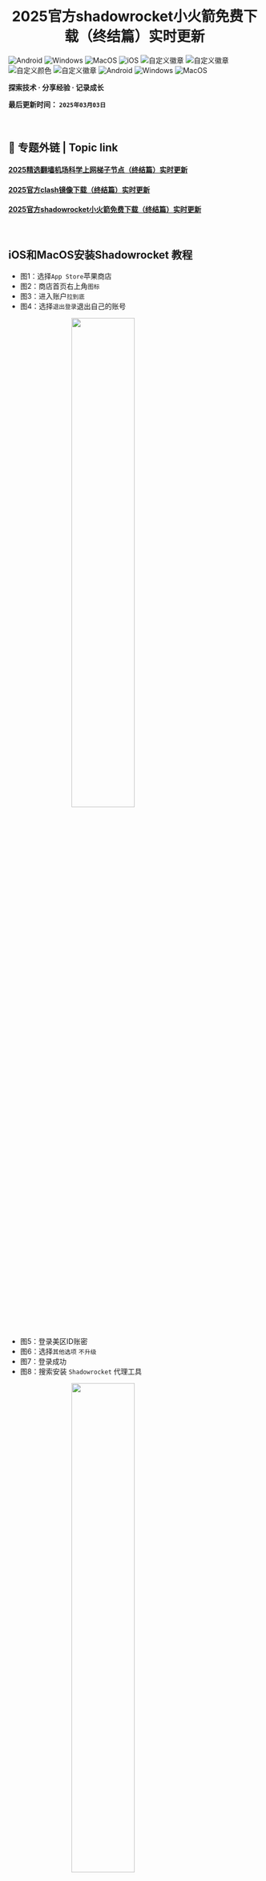 <h1 align="center">2025官方shadowrocket小火箭免费下载（终结篇）实时更新</h1>

![Android](https://img.shields.io/badge/安卓-Android-brightgreen)
![Windows](https://img.shields.io/badge/微软-Windows-blue)
![MacOS](https://img.shields.io/badge/OS-MacOS-lightgrey)
![iOS](https://img.shields.io/badge/苹果-iOS-red)
![自定义徽章](https://img.shields.io/badge/linux-github-green)
![自定义徽章](https://img.shields.io/badge/网络-梯子-yellow)
![自定义颜色](https://img.shields.io/badge/科学-上网-orange)
![自定义徽章](https://img.shields.io/badge/图文-教程-purple)
![Android](https://img.shields.io/badge/美区-ID-brightgreen)
![Windows](https://img.shields.io/badge/clash-clashX-blue)
![MacOS](https://img.shields.io/badge/shadowrocket-小火箭-lightgrey)



**探索技术 · 分享经验 · 记录成长**

**最后更新时间： `2025年03月03日`**

<br>

## 📖 专题外链 | Topic link  
#### [2025精选翻墙机场科学上网梯子节点（终结篇）实时更新](https://github.com/wangzai69/vpn)
#### [2025官方clash镜像下载（终结篇）实时更新](https://github.com/wangzai69/clash)
#### [2025官方shadowrocket小火箭免费下载（终结篇）实时更新](https://github.com/wangzai69/shadowrocket)

<br>

## iOS和MacOS安装Shadowrocket 教程

- 图1：选择<code>App Store</code>苹果商店
- 图2：商店首页右上角<code>图标</code>
- 图3：进入账户<code>拉到底</code>
- 图4：选择<code>退出登录</code>退出自己的账号

<picture>
  <source media="(max-width: 768px)" srcset="https://github.com/wangzai69/shadowrocket/blob/main/images/1.jpg?raw=true" style="width: 100%;">
  <img src="https://github.com/wangzai69/shadowrocket/blob/main/images/1.jpg?raw=true" style="width: 50%; display: block; margin: auto;">
</picture>

<br><br><br>

- 图5：登录美区ID账密
- 图6：选择<code>其他选项</code> <code>不升级</code>
- 图7：登录成功
- 图8：搜索安装 <code>Shadowrocket</code> 代理工具

<picture>
  <source media="(max-width: 980px)" srcset="https://github.com/wangzai69/shadowrocket/blob/main/images/2.jpg?raw=true" style="width: 100%;">
  <img src="https://github.com/wangzai69/shadowrocket/blob/main/images/2.jpg?raw=true" style="width: 50%; display: block; margin: auto;">
</picture>

<br><br><br>

### 导出订阅


- 图1：在机场购买订阅后，首页选择<code>一键订阅</code>
- 图2：选择<code>导入到Shadowrocket</code>
- 图3：将自动跳转到Shadowrocket，开启代理开关时弹出对话框选<code>好</code>
- 图4：选择<code>允许</code>即可联网

<picture>
  <source media="(max-width: 980px)" srcset="https://github.com/wangzai69/shadowrocket/blob/main/images/3.jpg?raw=true" style="width: 100%;">
  <img src="https://github.com/wangzai69/shadowrocket/blob/main/images/3.jpg?raw=true" style="width: 50%; display: block; margin: auto;">
</picture>

<br>

##

<br>

### 📌 关于我 | About Me  
💻 **全栈开发者** / **技术爱好者** / **开源贡献者**  
🚀 关注前沿技术，致力于高效、优雅的代码实现  

<br>
<br>

### 📬 联系方式 | Contact  
📧 **Email**: [eitaanthony7@gmail.com](mailto:eitaanthony7@gmail.com)  
🐙 **GitHub**: [@wangzai69](https://github.com/wangzai69)  
🌐 **网站**: [https://github.com/wangzai69](https://github.com/wangzai69)  

📢 **如果你喜欢这个博客，请 ⭐Star 支持！**  

<br>
<br>


